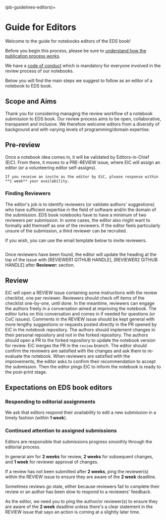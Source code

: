 (pb-guidelines-editors)=

# Guide for Editors
Welcome to the guide for notebooks editors of the EDS book! 

Before you begin this process, please be sure to [understand how the publication process works](pb-guidelines).

We have a [code of conduct](https://raw.githubusercontent.com/alan-turing-institute/environmental-ds-book/master/CODE_OF_CONDUCT.md) which is mandatory for everyone involved in the review process of our notebooks.

Below you will find the main steps we suggest to follow as an editor of a notebook to EDS book.

## Scope and Aims
Thank you for considering managing the review workflow of a notebook submission to EDS book.
Our review process aims to be open, collaborative, transparent and inclusive. 
We therefore welcome editors from a diversity of background and with varying levels of programming/domain expertise.

## Pre-review
Once a notebook idea comes in, it will be validated by Editors-in-Chief (EiC). 
From there, it moves to a PRE-REVIEW issue, where EIC will assign an editor (or a volunteering editor self-assigns).

```{important}
If you receive an invite as the editor by EiC, please response within **1 week** your availability.
```

### Finding Reviewers
The editor's job is to identify reviewers (or validate authors' suggestions) who have sufficient expertise in the field of software and/in the domain of the submission. 
EDS book notebooks have to have a minimum of two reviewers per submission.
In some cases, the editor also might want to formally add themself as one of the reviewers. 
If the editor feels particularly unsure of the submission, a third reviewer can be recruited. 

If you wish, you can use the email template below to invite reviewers.

```{include} ../../templates/editor/editor-review-invitation.md
```

Once reviewers have been found, the editor will update the heading at the top of the issue with [REVIEWER1 GITHUB HANDLE], [REVIEWER2 GITHUB HANDLE] after **Reviewer:** section.

## Review
EiC will open a REVIEW issue containing some instructions with the review checklist, one per reviewer.
Reviewers should check off items of the checklist one-by-one, until done. 
In the meantime, reviewers can engage the authors freely in a conversation aimed at improving the notebook.
The editor lurks on this conversation and comes in if needed for questions (or CoC issues).
Comments in the REVIEW issue should be kept general with more lengthy suggestions or requests posted directly in the PR opened by EiC in the notebook repository. 
The authors should implement changes in their personal repository and not in the forked repository. 
The authors should open a PR to the forked repository to update the notebook version for review.
EiC merges the PR in the `review` branch.
The editor should confirm the reviewers are satisfied with the changes and ask them to re-evaluate the notebook.
When reviewers are satisfied with the improvements, the editor asks to confirm their recommendation to accept the submission.
Then the editor pings EiC to inform the notebook is ready to the post-print stage.

## Expectations on EDS book editors
### Responding to editorial assignments
We ask that editors respond their availability to edit a new submission in a timely fashion (within **1 week**).

### Continued attention to assigned submissions
Editors are responsible that submissions progress smoothly through the editorial process. 

In general aim for **2 weeks** for review, **2 weeks** for subsequent changes, and **1 week** for reviewer approval of changes.

If a review has not been submitted after **2 weeks**, ping the reviewer(s) within the REVIEW issue to ensure they are aware of the **2 week** deadline.

Sometimes reviews go stale, either because reviewers fail to complete their review or an author has been slow to respond to a reviewers' feedback. 

As the editor, we need you to ping the author/or reviewer(s) to ensure they are aware of the **2 week** deadline unless there's a clear statement in the REVIEW issue that says an action is coming at a slightly later time.